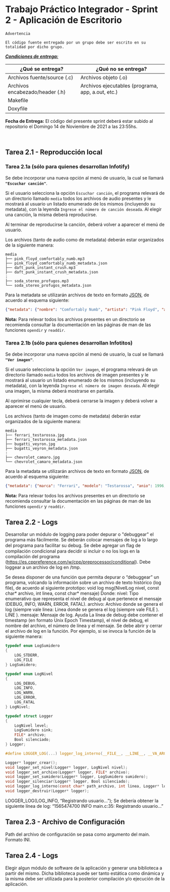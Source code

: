 # Trabajo Práctico Integrador - Sprint 2 - Aplicación de Escritorio

```
Advertencia

El código fuente entregado por un grupo debe ser escrito en su totalidad por dicho grupo.
```

***<u>Condiciones de entrega:</u>***

| <b>¿Qué se entrega?</b>         | <b>¿Qué no se entrega?</b>                        |
| ----                            |   ----                                            |
| Archivos fuente/source (.c)     | Archivos objeto (.o)                              |
| Archivos encabezado/header (.h) | Archivos ejecutables (programa, app, a.out, etc.) |
| Makefile                        |   |
| Doxyfile                        |   |

**Fecha de Entrega:** El código del presente sprint deberá estar subido al repositorio el Domingo 14 de Noviembre de 2021 a las 23:55hs.

<br>

## Tarea 2.1 - Reproducción local
### Tarea 2.1a (sólo para quienes desarrollan Infotify)
Se debe incorporar una nueva opción al menú de usuario, la cual se llamará **`"Escuchar canción"`**.

Si el usuario selecciona la opción `Escuchar canción`, el programa relevará de un directorio llamado `media` todos los archivos de audio presentes y le mostrará al usuario un listado enumerado de los mismos (incluyendo su metadata), con la leyenda `Ingrese el número de canción deseada`. Al elegir una canción, la misma deberá reproducirse.

Al terminar de reproducirse la canción, deberá volver a aparecer el menú de usuario.

Los archivos (tanto de audio como de metadata) deberán estar organizados de la siguiente manera:

```
media
├── pink_floyd_comfortably_numb.mp3
├── pink_floyd_comfortably_numb_metadata.json
├── daft_punk_instant_crush.mp3
├── daft_punk_instant_crush_metadata.json
:
├── soda_stereo_profugos.mp3
└── soda_stereo_profugos_metadata.json
```

Para la metadata se utilizarán archivos de texto en formato [JSON](https://es.wikipedia.org/wiki/JSON), de acuerdo al esquema siguiente:

```json
{"metadata": {"nombre": "Comfortably Numb", "artista": "Pink Floyd", "album": "The Wall", "genero": "Rock progresivo", "anio": 1979}}
```

**Nota:** Para relevar todos los archivos presentes en un directorio se recomienda consultar la documentación en las páginas de man de las funciones `opendir` y `readdir`.

### Tarea 2.1b (sólo para quienes desarrollan Infotitos)
Se debe incorporar una nueva opción al menú de usuario, la cual se llamará **`"Ver imagen"`**.

Si el usuario selecciona la opción `Ver imagen`, el programa relevará de un directorio llamado `media` todos los archivos de imagen presentes y le mostrará al usuario un listado enumerado de los mismos (incluyendo su metadata), con la leyenda `Ingrese el número de imagen deseada`. Al elegir una imagen, la misma deberá mostrarse en pantalla.

Al oprimirse cualquier tecla, deberá cerrarse la imagen y deberá volver a aparecer el menú de usuario.

Los archivos (tanto de imagen como de metadata) deberán estar organizados de la siguiente manera:

```
media
├── ferrari_testarossa.jpg
├── ferrari_testarossa_metadata.json
├── bugatti_veyron.jpg
├── bugatti_veyron_metadata.json
:
├── chevrolet_camaro.jpg
└── chevrolet_camaro_metadata.json
```

Para la metadata se utilizarán archivos de texto en formato [JSON](https://es.wikipedia.org/wiki/JSON), de acuerdo al esquema siguiente:

```json
{"metadata": {"marca": "Ferrari", "modelo": "Testarossa", "anio": 1996, "cilindrada": 4.9, "color": "Rojo"}}
```

**Nota:** Para relevar todos los archivos presentes en un directorio se recomienda consultar la documentación en las páginas de man de las funciones `opendir` y `readdir`.

## Tarea 2.2 - Logs
Desarrollar un módulo de logging para poder depurar o "debuggear" el programa más fácilmente. Se deberán colocar
mensajes de log a lo largo del programa para facilitar su debug.
Se debe agregar un ﬂag de compilación condicional para decidir si incluir o no los logs en la compilación
del programa (https://es.cppreference.com/w/cpp/preprocessor/conditional). Debe loggear a un archivo de log en /tmp.

Se desea disponer de una función que permita depurar o “debuggear” un programa, volcando la
información sobre un archivo de texto histórico (log file), de acuerdo al siguiente prototipo:
void log msg(NivelLog nivel, const char* archivo, int linea, const char* mensaje)
Donde:
nivel: Tipo enumerativo que representa el nivel de debug al que pertenece el mensaje (DEBUG,
INFO, WARN, ERROR, FATAL).
archivo: Archivo donde se genera el log (siempre vale
linea: Linea donde se genera el log (siempre vale FILE ). LINE ).
mensaje: Mensaje de log.
Ayuda
La lı́nea de debug debe contener el timestamp (en formato Unix Epoch Timestamp), el nivel
de debug, el nombre del archivo, el número de lı́nea y el mensaje. Se debe abrir y cerrar el
archivo de log en la función. Por ejemplo, si se invoca la función de la siguiente manera:


```c
typedef enum LogSumidero
{ 
    LOG_STDERR,
    LOG_FILE
} LogSumidero;

typedef enum LogNivel
{ 
    LOG_DEBUG,
    LOG_INFO,
    LOG_WARN,
    LOG_ERROR,
    LOG_FATAL
} LogNivel;

typedef struct Logger
{
    LogNivel level;
    LogSumidero sink;
    FILE* archivo;
    Bool silenciado;
} Logger;

#define LOGGER_LOG(...) logger_log_interno(__FILE__, __LINE__, __VA_ARGS__)

Logger* logger_crear();
void logger_set_nivel(Logger* logger, LogNivel nivel);
void logger_set_archivo(Logger* logger, FILE* archivo);
void logger_set_sumidero(Logger* logger, LogSumidero sumidero);
void logger_silenciar(Logger* logger, Bool silenciado);
void logger_log_interno(const char* path_archivo, int linea, Logger* logger, LogNivel nivel, const char* mensaje);
void logger_destruir(Logger* logger);
```

LOGGER_LOG(LOG_INFO, “Registrando usuario...”);
Se deberı́a obtener la siguiente lı́nea de log:
“1565474700 INFO main.c:35: Registrando usuario...”

## Tarea 2.3 - Archivo de Configuración
Path del archivo de configuración se pasa como argumento del main. Formato INI.

## Tarea 2.4 - Logs
Elegir algun módulo de software de la aplicación y generar una biblioteca a partir del mismo. Dicha
biblioteca puede ser tanto estática como dinámica y la misma debe ser utilizada para la posterior
compilación y/o ejecución de la aplicación.
